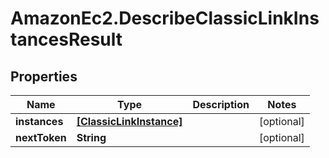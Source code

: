 # AmazonEc2.DescribeClassicLinkInstancesResult

## Properties

Name | Type | Description | Notes
------------ | ------------- | ------------- | -------------
**instances** | [**[ClassicLinkInstance]**](ClassicLinkInstance.md) |  | [optional] 
**nextToken** | **String** |  | [optional] 


